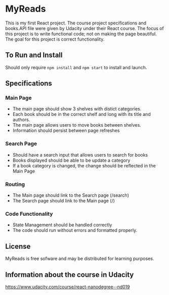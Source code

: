 # MyReads
This is my first React project.  The course project specifications and books.API file were given by Udacity under their React course.  The focus of this project is to write functional code; not on making the page beautiful. The goal for this project is correct functionality.


## To Run and Install
Should only require `npm install` and `npm start` to install and launch.

## Specifications
### Main Page 
- The main page should show 3 shelves with distict categories. 
- Each book should be in the correct shelf and long with its title and authors.
- The main page allows users to move books between shelves.
- Information should persist between page refreshes

### Search Page
- Should have a search input that allows users to search for books
- Books displayed should be able to be update a category
- If a book category is changed, the change should be reflected in the Main Page

### Routing
- The Main page should link to the Search page (/search)
- The Search page should link to the Main page (/)

### Code Functionality
- State Management should be handled correctly
- The code should run without errors and formatted properly.

## License
MyReads is free sofware and may be distributed for learning purposes.

## Information about the course in Udacity
https://www.udacity.com/course/react-nanodegree--nd019
